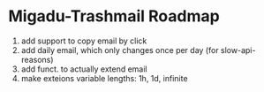 Migadu-Trashmail Roadmap
========================

1. add support to copy email by click
2. add daily email, which only changes once per day (for slow-api-reasons)
3. add funct. to actually extend email
4. make exteions variable lengths: 1h, 1d, infinite
